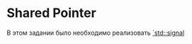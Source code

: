 # Shared Pointer

В этом задании было необходимо реализовать [`std::signal](https://en.cppreference.com/w/cpp/utility/program/signal)